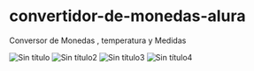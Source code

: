 # convertidor-de-monedas-alura

Conversor de Monedas , temperatura y Medidas 

![Sin título](https://user-images.githubusercontent.com/97367760/226149415-a3b2ec34-803e-4e0b-9852-cd0495eae127.png)
![Sin título2](https://user-images.githubusercontent.com/97367760/226149419-3c6ea03a-ba86-47f9-a362-b09005d45b2b.png)
![Sin título3](https://user-images.githubusercontent.com/97367760/226149423-c4619112-9f76-4d88-a72b-b49b64597297.png)
![Sin título4](https://user-images.githubusercontent.com/97367760/226149424-939e3ab5-099a-4c56-b733-7d5215231271.png)
